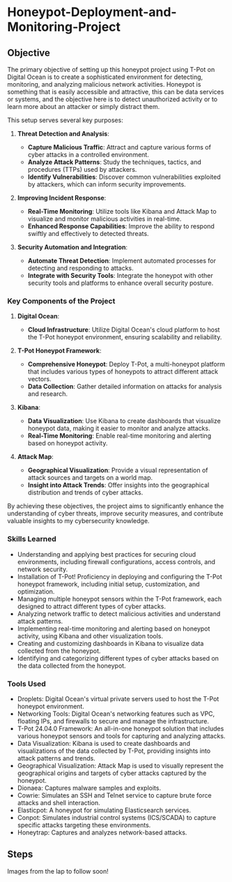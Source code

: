 # Honeypot-Deployment-and-Monitoring-Project

## Objective

The primary objective of setting up this honeypot project using T-Pot on Digital Ocean is to create a sophisticated environment for detecting, monitoring, and analyzing malicious network activities. Honeypot is something that is easily accessible and attractive, this can be data services or systems, and the objective here is to detect unauthorized activity or to learn more about an attacker or simply distract them.

This setup serves several key purposes:

1. **Threat Detection and Analysis**:
   - **Capture Malicious Traffic**: Attract and capture various forms of cyber attacks in a controlled environment.
   - **Analyze Attack Patterns**: Study the techniques, tactics, and procedures (TTPs) used by attackers.
   - **Identify Vulnerabilities**: Discover common vulnerabilities exploited by attackers, which can inform security improvements.

2. **Improving Incident Response**:
   - **Real-Time Monitoring**: Utilize tools like Kibana and Attack Map to visualize and monitor malicious activities in real-time.
   - **Enhanced Response Capabilities**: Improve the ability to respond swiftly and effectively to detected threats.

3. **Security Automation and Integration**:
   - **Automate Threat Detection**: Implement automated processes for detecting and responding to attacks.
   - **Integrate with Security Tools**: Integrate the honeypot with other security tools and platforms to enhance overall security posture.

### Key Components of the Project

1. **Digital Ocean**:
   - **Cloud Infrastructure**: Utilize Digital Ocean's cloud platform to host the T-Pot honeypot environment, ensuring scalability and reliability.

2. **T-Pot Honeypot Framework**:
   - **Comprehensive Honeypot**: Deploy T-Pot, a multi-honeypot platform that includes various types of honeypots to attract different attack vectors.
   - **Data Collection**: Gather detailed information on attacks for analysis and research.

3. **Kibana**:
   - **Data Visualization**: Use Kibana to create dashboards that visualize honeypot data, making it easier to monitor and analyze attacks.
   - **Real-Time Monitoring**: Enable real-time monitoring and alerting based on honeypot activity.

4. **Attack Map**:
   - **Geographical Visualization**: Provide a visual representation of attack sources and targets on a world map.
   - **Insight into Attack Trends**: Offer insights into the geographical distribution and trends of cyber attacks.

By achieving these objectives, the project aims to significantly enhance the understanding of cyber threats, improve security measures, and contribute valuable insights to my cybersecurity knowledge.

### Skills Learned

- Understanding and applying best practices for securing cloud environments, including firewall configurations, access controls, and network security.
- Installation of T-Pot! Proficiency in deploying and configuring the T-Pot honeypot framework, including initial setup, customization, and optimization.
- Managing multiple honeypot sensors within the T-Pot framework, each designed to attract different types of cyber attacks.
- Analyzing network traffic to detect malicious activities and understand attack patterns.
- Implementing real-time monitoring and alerting based on honeypot activity, using Kibana and other visualization tools.
- Creating and customizing dashboards in Kibana to visualize data collected from the honeypot.
- Identifying and categorizing different types of cyber attacks based on the data collected from the honeypot.

### Tools Used

- Droplets: Digital Ocean's virtual private servers used to host the T-Pot honeypot environment.
- Networking Tools: Digital Ocean's networking features such as VPC, floating IPs, and firewalls to secure and manage the infrastructure.
- T-Pot 24.04.0 Framework: An all-in-one honeypot solution that includes various honeypot sensors and tools for capturing and analyzing attacks.
- Data Visualization: Kibana is used to create dashboards and visualizations of the data collected by T-Pot, providing insights into attack patterns and trends.
- Geographical Visualization: Attack Map is used to visually represent the geographical origins and targets of cyber attacks captured by the honeypot.
- Dionaea: Captures malware samples and exploits.
- Cowrie: Simulates an SSH and Telnet service to capture brute force attacks and shell interaction.
- Elasticpot: A honeypot for simulating Elasticsearch services.
- Conpot: Simulates industrial control systems (ICS/SCADA) to capture specific attacks targeting these environments.
- Honeytrap: Captures and analyzes network-based attacks.


## Steps
Images from the lap to follow soon!
